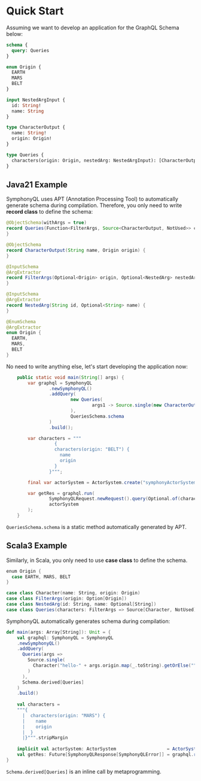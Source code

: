 # Quick Start

Assuming we want to develop an application for the GraphQL Schema below:
```graphql
schema {
  query: Queries
}

enum Origin {
  EARTH
  MARS
  BELT
}

input NestedArgInput {
  id: String!
  name: String
}

type CharacterOutput {
  name: String!
  origin: Origin!
}

type Queries {
  characters(origin: Origin, nestedArg: NestedArgInput): [CharacterOutput!]
}
```

## Java21 Example

SymphonyQL uses APT (Annotation Processing Tool) to automatically generate schema during compilation.
Therefore, you only need to write **record class** to define the schema:
```java
@ObjectSchema(withArgs = true)
record Queries(Function<FilterArgs, Source<CharacterOutput, NotUsed>> characters) {
}

@ObjectSchema
record CharacterOutput(String name, Origin origin) {
}

@InputSchema
@ArgExtractor
record FilterArgs(Optional<Origin> origin, Optional<NestedArg> nestedArg) {
}

@InputSchema
@ArgExtractor
record NestedArg(String id, Optional<String> name) {
}

@EnumSchema
@ArgExtractor
enum Origin {
  EARTH,
  MARS,
  BELT
}
```

No need to write anything else, let's start developing the application now:
```java
    public static void main(String[] args) {
        var graphql = SymphonyQL
                .newSymphonyQL()
                .addQuery(
                        new Queries(
                                args1 -> Source.single(new CharacterOutput("hello-" + args1.origin().map(Enum::toString).get(), args1.origin().get()))
                        ),
                        QueriesSchema.schema
                )
                .build();

        var characters = """
                  {
                  characters(origin: "BELT") {
                    name
                    origin
                  }
                }""";

        final var actorSystem = ActorSystem.create("symphonyActorSystem");

        var getRes = graphql.run(
                SymphonyQLRequest.newRequest().query(Optional.of(characters)).build(),
                actorSystem
        );
    }
```

`QueriesSchema.schema` is a static method automatically generated by APT.

## Scala3 Example

Similarly, in Scala, you only need to use **case class** to define the schema.
```scala
enum Origin {
  case EARTH, MARS, BELT
}

case class Character(name: String, origin: Origin)
case class FilterArgs(origin: Option[Origin])
case class NestedArg(id: String, name: Optional[String])
case class Queries(characters: FilterArgs => Source[Character, NotUsed])
```

SymphonyQL automatically generates schema during compilation:
```scala
def main(args: Array[String]): Unit = {
    val graphql: SymphonyQL = SymphonyQL
    .newSymphonyQL()
    .addQuery(
      Queries(args =>
        Source.single(
          Character("hello-" + args.origin.map(_.toString).getOrElse(""), args.origin.getOrElse(Origin.BELT))
        )
      ),
      Schema.derived[Queries]
    )
    .build()
    
    val characters =
    """{
      |  characters(origin: "MARS") {
      |    name
      |    origin
      |  }
      |}""".stripMargin
      
    implicit val actorSystem: ActorSystem                   = ActorSystem("symphonyActorSystem")
    val getRes: Future[SymphonyQLResponse[SymphonyQLError]] = graphql.runWith(SymphonyQLRequest(Some(characters)))
}
```

`Schema.derived[Queries]` is an inline call by metaprogramming.